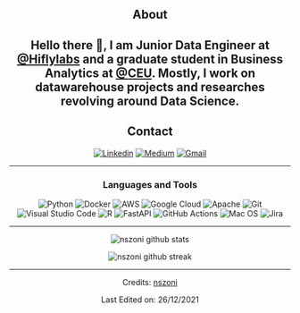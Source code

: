 <div align="center">
  
## About
Hello there 👋, I am Junior Data Engineer at [@Hiflylabs](https://www.hiflylabs.com) and a graduate student in Business Analytics at [@CEU](https://www.ceu.edu). Mostly, I work on datawarehouse projects and researches revolving around Data Science.
-------------------

## Contact
<a href="https://www.linkedin.com/in/nszoni/">![Linkedin](https://img.shields.io/badge/LinkedIn-0077B5?style=for-the-badge&logo=linkedin&logoColor=white)</a> <a href="https://medium.com/@nszoni">![Medium](https://img.shields.io/badge/Medium-12100E?style=for-the-badge&logo=medium&logoColor=white)</a> <a href="namson98@gmail.com">![Gmail](https://img.shields.io/badge/Gmail-D14836?style=for-the-badge&logo=gmail&logoColor=white)</a>


-------------------

### Languages and Tools  
![Python](https://img.shields.io/badge/python-%2314354C.svg?style=for-the-badge&logo=python&logoColor=white) ![Docker](https://img.shields.io/badge/docker-%230db7ed.svg?style=for-the-badge&logo=docker&logoColor=white) ![AWS](https://img.shields.io/badge/AWS-%23FF9900.svg?style=for-the-badge&logo=amazon-aws&logoColor=white) ![Google Cloud](https://img.shields.io/badge/GoogleCloud-%234285F4.svg?style=for-the-badge&logo=google-cloud&logoColor=white) ![Apache](https://img.shields.io/badge/apache-%23D42029.svg?style=for-the-badge&logo=apache&logoColor=white) ![Git](https://img.shields.io/badge/git-%23F05033.svg?style=for-the-badge&logo=git&logoColor=white) ![Visual Studio Code](https://img.shields.io/badge/VisualStudioCode-0078d7.svg?style=for-the-badge&logo=visual-studio-code&logoColor=white) ![R](https://img.shields.io/badge/r-%23276DC3.svg?style=for-the-badge&logo=r&logoColor=white) ![FastAPI](https://img.shields.io/badge/FastAPI-005571?style=for-the-badge&logo=fastapi) ![GitHub Actions](https://img.shields.io/badge/githubactions-%232671E5.svg?style=for-the-badge&logo=githubactions&logoColor=white) ![Mac OS](https://img.shields.io/badge/mac%20os-000000?style=for-the-badge&logo=macos&logoColor=F0F0F0) ![Jira](https://img.shields.io/badge/jira-%230A0FFF.svg?style=for-the-badge&logo=jira&logoColor=white)
  
-------------------
  
![nszoni github stats](https://github-readme-stats.vercel.app/api?username=nszoni&show_icons=true&theme=radical&count_private=true&include_all_commits=true)

![nszoni github streak](https://github-readme-streak-stats.herokuapp.com/?user=nszoni&theme=radical&include_all_commits=true&count_private=true)

 <div>

-----
Credits: [nszoni](https://github.com/nszoni)

Last Edited on: 26/12/2021
